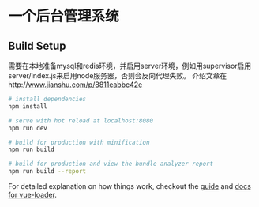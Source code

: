 # 一个后台管理系统

## Build Setup

需要在本地准备mysql和redis环境，并启用server环境，例如用supervisor启用server/index.js来启用node服务器，否则会反向代理失败。
介绍文章在http://www.jianshu.com/p/8811eabbc42e
``` bash
# install dependencies
npm install

# serve with hot reload at localhost:8080
npm run dev

# build for production with minification
npm run build

# build for production and view the bundle analyzer report
npm run build --report
```

For detailed explanation on how things work, checkout the [guide](http://vuejs-templates.github.io/webpack/) and [docs for vue-loader](http://vuejs.github.io/vue-loader).
